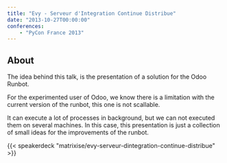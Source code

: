 ```yaml
---
title: "Evy - Serveur d'Integration Continue Distribue"
date: "2013-10-27T00:00:00"
conferences:
    - "PyCon France 2013"
---
```


## About

The idea behind this talk, is the presentation of a solution for the Odoo Runbot.

For the experimented user of Odoo, we know there is a limitation with the current version of the runbot, this one is not scallable.

It can execute a lot of processes in background, but we can not executed them on several machines.
In this case, this presentation is just a collection of small ideas for the improvements of the runbot.

{{< speakerdeck "matrixise/evy-serveur-dintegration-continue-distribue" >}}